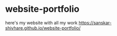 # website-portfolio
here's my website with all my work 
https://sanskar-shivhare.github.io/website-portfolio/
